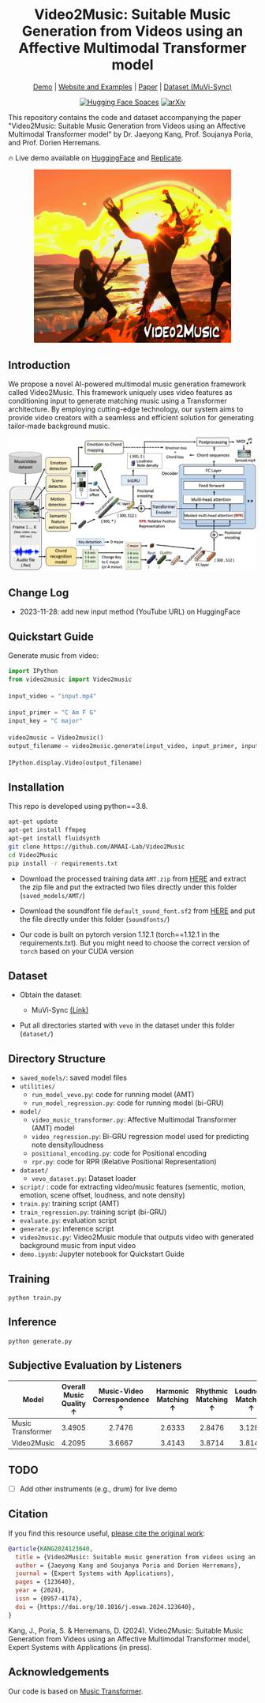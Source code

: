 <div align="center">

# Video2Music: Suitable Music Generation from Videos using an Affective Multimodal Transformer model



[Demo](https://huggingface.co/spaces/amaai-lab/video2music) | [Website and Examples](https://amaai-lab.github.io/Video2Music/) | [Paper](https://doi.org/10.1016/j.eswa.2024.123640) | [Dataset (MuVi-Sync)](https://zenodo.org/records/10057093)

[![Hugging Face Spaces](https://img.shields.io/badge/%F0%9F%A4%97%20Hugging%20Face-Spaces-blue)](https://huggingface.co/spaces/amaai-lab/video2music)  [![arXiv](https://img.shields.io/badge/arXiv-2311.00968-brightgreen.svg?style=flat-square)](https://arxiv.org/abs/2311.00968)

</div>

This repository contains the code and dataset accompanying the paper "Video2Music: Suitable Music Generation from Videos using an Affective Multimodal Transformer model" by Dr. Jaeyong Kang, Prof. Soujanya Poria, and Prof. Dorien Herremans.

🔥 Live demo available on [HuggingFace](https://huggingface.co/spaces/amaai-lab/video2music) and [Replicate](https://replicate.com/amaai-lab/video2music).

<div align="center">
  <img src="v2m.png" width="400"/>
</div>

## Introduction
We propose a novel AI-powered multimodal music generation framework called Video2Music. This framework uniquely uses video features as conditioning input to generate matching music using a Transformer architecture. By employing cutting-edge technology, our system aims to provide video creators with a seamless and efficient solution for generating tailor-made background music.

![](framework.png)


## Change Log
- 2023-11-28: add new input method (YouTube URL) on HuggingFace

## Quickstart Guide

Generate music from video:

```python
import IPython
from video2music import Video2music

input_video = "input.mp4"

input_primer = "C Am F G"
input_key = "C major"

video2music = Video2music()
output_filename = video2music.generate(input_video, input_primer, input_key)

IPython.display.Video(output_filename)
```

## Installation

This repo is developed using python==3.8.

```bash
apt-get update
apt-get install ffmpeg
apt-get install fluidsynth
git clone https://github.com/AMAAI-Lab/Video2Music
cd Video2Music
pip install -r requirements.txt
```

* Download the processed training data `AMT.zip` from [HERE](https://drive.google.com/file/d/1qpcBXF04pgdy9hqRexr0mTx7L9_CAFpt/view?usp=drive_link) and extract the zip file and put the extracted two files directly under this folder (`saved_models/AMT/`)

* Download the soundfont file `default_sound_font.sf2` from [HERE](https://drive.google.com/file/d/1B9qjgimW9h6Gg5k8PZNt_ArWwSMJ4WuJ/view?usp=drive_link) and put the file directly under this folder (`soundfonts/`)

* Our code is built on pytorch version 1.12.1 (torch==1.12.1 in the requirements.txt). But you might need to choose the correct version of `torch` based on your CUDA version

## Dataset

* Obtain the dataset:
  * MuVi-Sync [(Link)](https://zenodo.org/records/10057093)
 
* Put all directories started with `vevo` in the dataset under this folder (`dataset/`) 

## Directory Structure

* `saved_models/`: saved model files
* `utilities/`
  * `run_model_vevo.py`: code for running model (AMT)
  * `run_model_regression.py`: code for running model (bi-GRU)
* `model/`
  * `video_music_transformer.py`: Affective Multimodal Transformer (AMT) model 
  * `video_regression.py`: Bi-GRU regression model used for predicting note density/loudness
  * `positional_encoding.py`: code for Positional encoding
  * `rpr.py`: code for RPR (Relative Positional Representation)
* `dataset/`
  * `vevo_dataset.py`: Dataset loader
* `script/` : code for extracting video/music features (sementic, motion, emotion, scene offset, loudness, and note density)
* `train.py`: training script (AMT)
* `train_regression.py`: training script (bi-GRU)
* `evaluate.py`: evaluation script
* `generate.py`: inference script
* `video2music.py`: Video2Music module that outputs video with generated background music from input video
* `demo.ipynb`: Jupyter notebook for Quickstart Guide

## Training

  ```shell
  python train.py
  ```

## Inference

  ```shell
  python generate.py
  ```


## Subjective Evaluation by Listeners

| **Model** | **Overall Music Quality** ↑ | **Music-Video Correspondence** ↑ | **Harmonic Matching** ↑ | **Rhythmic Matching** ↑ | **Loudness Matching** ↑ |
|--------------------|:-----------:|:----------:|:----------:|:----------:|:----------:|
| Music Transformer  | 3.4905      | 2.7476     | 2.6333     | 2.8476     | 3.1286     |
| Video2Music        | 4.2095      | 3.6667     | 3.4143     | 3.8714     | 3.8143     |


## TODO

- [ ] Add other instruments (e.g., drum) for live demo

## Citation
If you find this resource useful, [please cite the original work](https://doi.org/10.1016/j.eswa.2024.123640):

```bibtex
@article{KANG2024123640,
  title = {Video2Music: Suitable music generation from videos using an Affective Multimodal Transformer model},
  author = {Jaeyong Kang and Soujanya Poria and Dorien Herremans},
  journal = {Expert Systems with Applications},
  pages = {123640},
  year = {2024},
  issn = {0957-4174},
  doi = {https://doi.org/10.1016/j.eswa.2024.123640},
}
```

Kang, J., Poria, S. & Herremans, D. (2024). Video2Music: Suitable Music Generation from Videos using an Affective Multimodal Transformer model, Expert Systems with Applications (in press).


## Acknowledgements

Our code is based on [Music Transformer](https://github.com/gwinndr/MusicTransformer-Pytorch).



